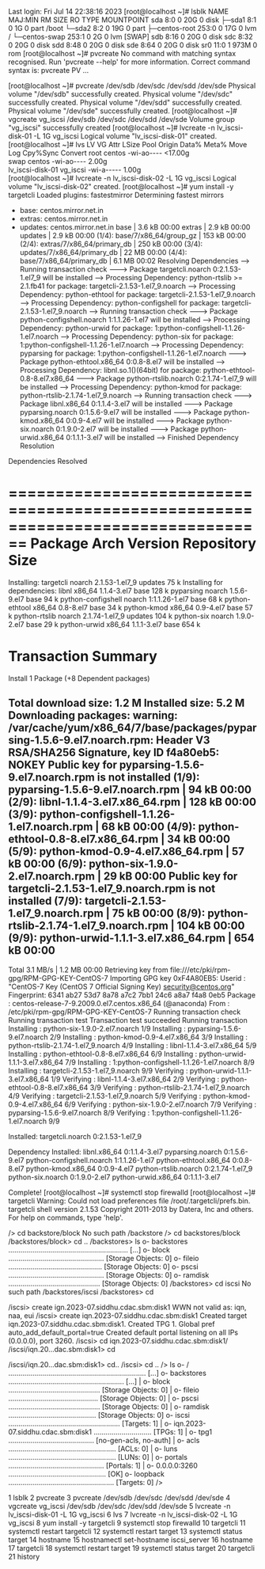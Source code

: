 Last login: Fri Jul 14 22:38:16 2023
[root@localhost ~]# lsblk
NAME            MAJ:MIN RM  SIZE RO TYPE MOUNTPOINT
sda               8:0    0   20G  0 disk
├─sda1            8:1    0    1G  0 part /boot
└─sda2            8:2    0   19G  0 part
  ├─centos-root 253:0    0   17G  0 lvm  /
  └─centos-swap 253:1    0    2G  0 lvm  [SWAP]
sdb               8:16   0   20G  0 disk
sdc               8:32   0   20G  0 disk
sdd               8:48   0   20G  0 disk
sde               8:64   0   20G  0 disk
sr0              11:0    1  973M  0 rom
[root@localhost ~]# pvcreate
  No command with matching syntax recognised.  Run 'pvcreate --help' for more information.
  Correct command syntax is:
  pvcreate PV ...

[root@localhost ~]# pvcreate /dev/sdb /dev/sdc /dev/sdd /dev/sde
  Physical volume "/dev/sdb" successfully created.
  Physical volume "/dev/sdc" successfully created.
  Physical volume "/dev/sdd" successfully created.
  Physical volume "/dev/sde" successfully created.
[root@localhost ~]# vgcreate vg_iscsi /dev/sdb /dev/sdc /dev/sdd /dev/sde
  Volume group "vg_iscsi" successfully created
[root@localhost ~]# lvcreate -n lv_iscsi-disk-01 -L 1G vg_iscsi
  Logical volume "lv_iscsi-disk-01" created.
[root@localhost ~]# lvs
  LV               VG       Attr       LSize   Pool Origin Data%  Meta%  Move Log Cpy%Sync Convert
  root             centos   -wi-ao---- <17.00g                                  
  swap             centos   -wi-ao----   2.00g                                  
  lv_iscsi-disk-01 vg_iscsi -wi-a-----   1.00g                                  
[root@localhost ~]# lvcreate -n lv_iscsi-disk-02 -L 1G vg_iscsi
  Logical volume "lv_iscsi-disk-02" created.
[root@localhost ~]# yum install -y targetcli
Loaded plugins: fastestmirror
Determining fastest mirrors
 * base: centos.mirror.net.in
 * extras: centos.mirror.net.in
 * updates: centos.mirror.net.in
base                                                     | 3.6 kB     00:00
extras                                                   | 2.9 kB     00:00
updates                                                  | 2.9 kB     00:00
(1/4): base/7/x86_64/group_gz                              | 153 kB   00:00
(2/4): extras/7/x86_64/primary_db                          | 250 kB   00:00
(3/4): updates/7/x86_64/primary_db                         |  22 MB   00:00
(4/4): base/7/x86_64/primary_db                            | 6.1 MB   00:02
Resolving Dependencies
--> Running transaction check
---> Package targetcli.noarch 0:2.1.53-1.el7_9 will be installed
--> Processing Dependency: python-rtslib >= 2.1.fb41 for package: targetcli-2.1.53-1.el7_9.noarch
--> Processing Dependency: python-ethtool for package: targetcli-2.1.53-1.el7_9.noarch
--> Processing Dependency: python-configshell for package: targetcli-2.1.53-1.el7_9.noarch
--> Running transaction check
---> Package python-configshell.noarch 1:1.1.26-1.el7 will be installed
--> Processing Dependency: python-urwid for package: 1:python-configshell-1.1.26-1.el7.noarch
--> Processing Dependency: python-six for package: 1:python-configshell-1.1.26-1.el7.noarch
--> Processing Dependency: pyparsing for package: 1:python-configshell-1.1.26-1.el7.noarch
---> Package python-ethtool.x86_64 0:0.8-8.el7 will be installed
--> Processing Dependency: libnl.so.1()(64bit) for package: python-ethtool-0.8-8.el7.x86_64
---> Package python-rtslib.noarch 0:2.1.74-1.el7_9 will be installed
--> Processing Dependency: python-kmod for package: python-rtslib-2.1.74-1.el7_9.noarch
--> Running transaction check
---> Package libnl.x86_64 0:1.1.4-3.el7 will be installed
---> Package pyparsing.noarch 0:1.5.6-9.el7 will be installed
---> Package python-kmod.x86_64 0:0.9-4.el7 will be installed
---> Package python-six.noarch 0:1.9.0-2.el7 will be installed
---> Package python-urwid.x86_64 0:1.1.1-3.el7 will be installed
--> Finished Dependency Resolution

Dependencies Resolved

================================================================================
 Package                  Arch         Version              Repository     Size
================================================================================
Installing:
 targetcli                noarch       2.1.53-1.el7_9       updates        75 k
Installing for dependencies:
 libnl                    x86_64       1.1.4-3.el7          base          128 k
 pyparsing                noarch       1.5.6-9.el7          base           94 k
 python-configshell       noarch       1:1.1.26-1.el7       base           68 k
 python-ethtool           x86_64       0.8-8.el7            base           34 k
 python-kmod              x86_64       0.9-4.el7            base           57 k
 python-rtslib            noarch       2.1.74-1.el7_9       updates       104 k
 python-six               noarch       1.9.0-2.el7          base           29 k
 python-urwid             x86_64       1.1.1-3.el7          base          654 k

Transaction Summary
================================================================================
Install  1 Package (+8 Dependent packages)

Total download size: 1.2 M
Installed size: 5.2 M
Downloading packages:
warning: /var/cache/yum/x86_64/7/base/packages/pyparsing-1.5.6-9.el7.noarch.rpm: Header V3 RSA/SHA256 Signature, key ID f4a80eb5: NOKEY
Public key for pyparsing-1.5.6-9.el7.noarch.rpm is not installed
(1/9): pyparsing-1.5.6-9.el7.noarch.rpm                    |  94 kB   00:00
(2/9): libnl-1.1.4-3.el7.x86_64.rpm                        | 128 kB   00:00
(3/9): python-configshell-1.1.26-1.el7.noarch.rpm          |  68 kB   00:00
(4/9): python-ethtool-0.8-8.el7.x86_64.rpm                 |  34 kB   00:00
(5/9): python-kmod-0.9-4.el7.x86_64.rpm                    |  57 kB   00:00
(6/9): python-six-1.9.0-2.el7.noarch.rpm                   |  29 kB   00:00
Public key for targetcli-2.1.53-1.el7_9.noarch.rpm is not installed
(7/9): targetcli-2.1.53-1.el7_9.noarch.rpm                 |  75 kB   00:00
(8/9): python-rtslib-2.1.74-1.el7_9.noarch.rpm             | 104 kB   00:00
(9/9): python-urwid-1.1.1-3.el7.x86_64.rpm                 | 654 kB   00:00
--------------------------------------------------------------------------------
Total                                              3.1 MB/s | 1.2 MB  00:00
Retrieving key from file:///etc/pki/rpm-gpg/RPM-GPG-KEY-CentOS-7
Importing GPG key 0xF4A80EB5:
 Userid     : "CentOS-7 Key (CentOS 7 Official Signing Key) <security@centos.org>"
 Fingerprint: 6341 ab27 53d7 8a78 a7c2 7bb1 24c6 a8a7 f4a8 0eb5
 Package    : centos-release-7-9.2009.0.el7.centos.x86_64 (@anaconda)
 From       : /etc/pki/rpm-gpg/RPM-GPG-KEY-CentOS-7
Running transaction check
Running transaction test
Transaction test succeeded
Running transaction
  Installing : python-six-1.9.0-2.el7.noarch                                1/9
  Installing : pyparsing-1.5.6-9.el7.noarch                                 2/9
  Installing : python-kmod-0.9-4.el7.x86_64                                 3/9
  Installing : python-rtslib-2.1.74-1.el7_9.noarch                          4/9
  Installing : libnl-1.1.4-3.el7.x86_64                                     5/9
  Installing : python-ethtool-0.8-8.el7.x86_64                              6/9
  Installing : python-urwid-1.1.1-3.el7.x86_64                              7/9
  Installing : 1:python-configshell-1.1.26-1.el7.noarch                     8/9
  Installing : targetcli-2.1.53-1.el7_9.noarch                              9/9
  Verifying  : python-urwid-1.1.1-3.el7.x86_64                              1/9
  Verifying  : libnl-1.1.4-3.el7.x86_64                                     2/9
  Verifying  : python-ethtool-0.8-8.el7.x86_64                              3/9
  Verifying  : python-rtslib-2.1.74-1.el7_9.noarch                          4/9
  Verifying  : targetcli-2.1.53-1.el7_9.noarch                              5/9
  Verifying  : python-kmod-0.9-4.el7.x86_64                                 6/9
  Verifying  : python-six-1.9.0-2.el7.noarch                                7/9
  Verifying  : pyparsing-1.5.6-9.el7.noarch                                 8/9
  Verifying  : 1:python-configshell-1.1.26-1.el7.noarch                     9/9

Installed:
  targetcli.noarch 0:2.1.53-1.el7_9

Dependency Installed:
  libnl.x86_64 0:1.1.4-3.el7
  pyparsing.noarch 0:1.5.6-9.el7
  python-configshell.noarch 1:1.1.26-1.el7
  python-ethtool.x86_64 0:0.8-8.el7
  python-kmod.x86_64 0:0.9-4.el7
  python-rtslib.noarch 0:2.1.74-1.el7_9
  python-six.noarch 0:1.9.0-2.el7
  python-urwid.x86_64 0:1.1.1-3.el7

Complete!
[root@localhost ~]# systemctl stop firewalld
[root@localhost ~]# targetcli
Warning: Could not load preferences file /root/.targetcli/prefs.bin.
targetcli shell version 2.1.53
Copyright 2011-2013 by Datera, Inc and others.
For help on commands, type 'help'.

/> cd backstore/block
No such path /backstore
/> cd backstores/block
/backstores/block> cd ..
/backstores> ls
o- backstores ............................................................ [...]
  o- block ................................................ [Storage Objects: 0]
  o- fileio ............................................... [Storage Objects: 0]
  o- pscsi ................................................ [Storage Objects: 0]
  o- ramdisk .............................................. [Storage Objects: 0]
/backstores> cd iscsi
No such path /backstores/iscsi
/backstores> cd

/iscsi> create ign.2023-07.siddhu.cdac.sbm:disk1
WWN not valid as: iqn, naa, eui
/iscsi> create iqn.2023-07.siddhu.cdac.sbm:disk1
Created target iqn.2023-07.siddhu.cdac.sbm:disk1.
Created TPG 1.
Global pref auto_add_default_portal=true
Created default portal listening on all IPs (0.0.0.0), port 3260.
/iscsi> cd iqn.2023-07.siddhu.cdac.sbm:disk1/
/iscsi/iqn.20...dac.sbm:disk1> cd

/iscsi/iqn.20...dac.sbm:disk1> cd..
/iscsi> cd ..
/> ls
o- / ..................................................................... [...]
  o- backstores .......................................................... [...]
  | o- block .............................................. [Storage Objects: 0]
  | o- fileio ............................................. [Storage Objects: 0]
  | o- pscsi .............................................. [Storage Objects: 0]
  | o- ramdisk ............................................ [Storage Objects: 0]
  o- iscsi ........................................................ [Targets: 1]
  | o- iqn.2023-07.siddhu.cdac.sbm:disk1 ............................. [TPGs: 1]
  |   o- tpg1 ........................................... [no-gen-acls, no-auth]
  |     o- acls ...................................................... [ACLs: 0]
  |     o- luns ...................................................... [LUNs: 0]
  |     o- portals ................................................ [Portals: 1]
  |       o- 0.0.0.0:3260 ................................................. [OK]
  o- loopback ..................................................... [Targets: 0]
/>


1  lsblk
    2  pvcreate
    3  pvcreate /dev/sdb /dev/sdc /dev/sdd /dev/sde
    4  vgcreate vg_iscsi /dev/sdb /dev/sdc /dev/sdd /dev/sde
    5  lvcreate -n lv_iscsi-disk-01 -L 1G vg_iscsi
    6  lvs
    7  lvcreate -n lv_iscsi-disk-02 -L 1G vg_iscsi
    8  yum install -y targetcli
    9  systemctl stop firewalld
   10  targetcli
   11  systemctl restart targetcli
   12  systemctl restart target
   13  systemctl status target
   14  hostname
   15  hostnamectl set-hostname iscsi_server
   16  hostname
   17  targetcli
   18  systemctl restart target
   19  systemctl status target
   20  targetcli
   21  history
